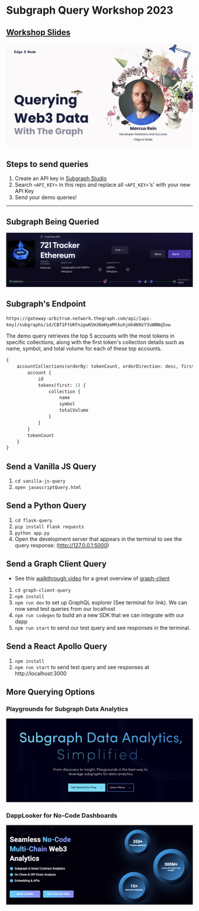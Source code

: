 # Subgraph Query Workshop 2023

## [Workshop Slides](https://docs.google.com/presentation/d/1U64NOtOCXJEi9J3jmM0DhpuozgZg-eXoGE8KCZ2cczQ/edit?usp=sharing)

[![slide1](./Slide1.png)](https://docs.google.com/presentation/d/1U64NOtOCXJEi9J3jmM0DhpuozgZg-eXoGE8KCZ2cczQ/edit?usp=sharing)

## Steps to send queries

1. Create an API key in [Subgraph Studio](https://www.thegraph.com/studio)
2. Search `<API_KEY>` in this repo and replace all `<API_KEY>`'s' with your new API Key
3. Send your demo queries!

---

## Subgraph Being Queried

[![tracker](./Tracker.png)](https://thegraph.com/explorer/subgraphs/CBf1FtUKFnipwKVm36mHyeMtkuhjmh4KHzY3uWNNq5ow?view=Overview&chain=arbitrum-one)

## Subgraph's Endpoint

`https://gateway-arbitrum.network.thegraph.com/api/[api-key]/subgraphs/id/CBf1FtUKFnipwKVm36mHyeMtkuhjmh4KHzY3uWNNq5ow`

The demo query retrieves the top 5 accounts with the most tokens in specific collections, along with the first token's collection details such as name, symbol, and total volume for each of these top accounts.

```graphql
{
	accountCollections(orderBy: tokenCount, orderDirection: desc, first: 5) {
		account {
			id
			tokens(first: 1) {
				collection {
					name
					symbol
					totalVolume
				}
			}
		}
		tokenCount
	}
}
```

## Send a Vanilla JS Query

1. `cd vanilla-js-query`
2. `open javascriptQuery.html`

## Send a Python Query

1. `cd flask-query`
2. `pip install Flask requests`
3. `python app.py`
4. Open the development server that appears in the terminal to see the query response: (http://127.0.0.1:5000)

## Send a Graph Client Query

-   See this [walkthrough video](https://www.youtube.com/watch?v=ZsRAmyUtvwg) for a great overview of [graph-client](https://github.com/graphprotocol/graph-client)

1. `cd graph-client-query`
2. `npm install`
3. `npm run dev` to set up GraphQL explorer (See terminal for link). We can now send test queries from our localhost
4. `npm run codegen` to build an a new SDK that we can integrate with our dapp
5. `npm run start` to send our test query and see responses in the terminal.

## Send a React Apollo Query

1. `npm install`
2. `npm run start` to send test query and see responses at http://localhost:3000

## More Querying Options

### Playgrounds for Subgraph Data Analytics

[![playgrounds](./Playgrounds.png)](https://playgrounds.network/)

### DappLooker for No-Code Dashboards

[![dapplooker](./DappLooker.png)](https://dapplooker.com/home)
